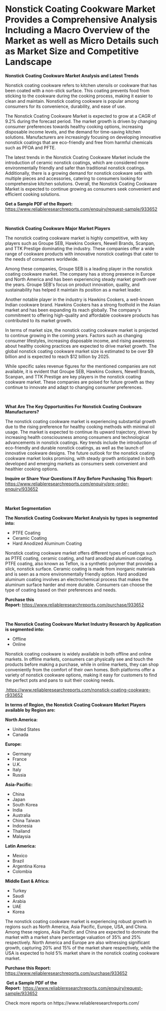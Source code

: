 <p><h1>Nonstick Coating Cookware Market Provides a Comprehensive Analysis Including a Macro Overview of the Market as well as Micro Details such as Market Size and Competitive Landscape</h1></p><p><strong>Nonstick Coating Cookware Market Analysis and Latest Trends</strong></p>
<p><p>Nonstick coating cookware refers to kitchen utensils or cookware that has been coated with a non-stick surface. This coating prevents food from sticking to the cookware during the cooking process, making it easier to clean and maintain. Nonstick coating cookware is popular among consumers for its convenience, durability, and ease of use.</p><p>The Nonstick Coating Cookware Market is expected to grow at a CAGR of 9.2% during the forecast period. The market growth is driven by changing consumer preferences towards healthy cooking options, increasing disposable income levels, and the demand for time-saving kitchen solutions. Manufacturers are increasingly focusing on developing innovative nonstick coatings that are eco-friendly and free from harmful chemicals such as PFOA and PFTE.</p><p>The latest trends in the Nonstick Coating Cookware Market include the introduction of ceramic nonstick coatings, which are considered more environmentally friendly and safer than traditional nonstick coatings. Additionally, there is a growing demand for nonstick cookware sets with multiple pieces and accessories, catering to consumers looking for comprehensive kitchen solutions. Overall, the Nonstick Coating Cookware Market is expected to continue growing as consumers seek convenient and efficient cooking solutions.</p></p>
<p><strong>Get a Sample PDF of the Report:&nbsp;</strong> <a href="https://www.reliableresearchreports.com/enquiry/request-sample/933652">https://www.reliableresearchreports.com/enquiry/request-sample/933652</a></p>
<p>&nbsp;</p>
<p><strong>Nonstick Coating Cookware Major Market Players</strong></p>
<p><p>The nonstick coating cookware market is highly competitive, with key players such as Groupe SEB, Hawkins Cookers, Newell Brands, Scanpan, and TTK Prestige dominating the industry. These companies offer a wide range of cookware products with innovative nonstick coatings that cater to the needs of consumers worldwide.</p><p>Among these companies, Groupe SEB is a leading player in the nonstick coating cookware market. The company has a strong presence in Europe and North America and has been experiencing steady market growth over the years. Groupe SEB's focus on product innovation, quality, and sustainability has helped it maintain its position as a market leader.</p><p>Another notable player in the industry is Hawkins Cookers, a well-known Indian cookware brand. Hawkins Cookers has a strong foothold in the Asian market and has been expanding its reach globally. The company's commitment to offering high-quality and affordable cookware products has contributed to its market growth.</p><p>In terms of market size, the nonstick coating cookware market is projected to continue growing in the coming years. Factors such as changing consumer lifestyles, increasing disposable income, and rising awareness about healthy cooking practices are expected to drive market growth. The global nonstick coating cookware market size is estimated to be over $9 billion and is expected to reach $12 billion by 2025.</p><p>While specific sales revenue figures for the mentioned companies are not available, it is evident that Groupe SEB, Hawkins Cookers, Newell Brands, Scanpan, and TTK Prestige are key players in the nonstick coating cookware market. These companies are poised for future growth as they continue to innovate and adapt to changing consumer preferences.</p></p>
<p>&nbsp;</p>
<p><strong>What Are The Key Opportunities For Nonstick Coating Cookware Manufacturers?</strong></p>
<p><p>The nonstick coating cookware market is experiencing substantial growth due to the rising preference for healthy cooking methods with minimal oil usage. The market is expected to continue its upward trajectory, driven by increasing health consciousness among consumers and technological advancements in nonstick coatings. Key trends include the introduction of eco-friendly and durable nonstick coatings, as well as the launch of innovative cookware designs. The future outlook for the nonstick coating cookware market looks promising, with steady growth anticipated in both developed and emerging markets as consumers seek convenient and healthier cooking options.</p></p>
<p><strong>Inquire or Share Your Questions If Any Before Purchasing This Report:</strong> <a href="https://www.reliableresearchreports.com/enquiry/pre-order-enquiry/933652">https://www.reliableresearchreports.com/enquiry/pre-order-enquiry/933652</a></p>
<p>&nbsp;</p>
<p><strong>Market Segmentation</strong></p>
<p><strong>The Nonstick Coating Cookware Market Analysis by types is segmented into:</strong></p>
<p><ul><li>PTFE Coating</li><li>Ceramic Coating</li><li>Hard Anodized Aluminum Coating</li></ul></p>
<p><p>Nonstick coating cookware market offers different types of coatings such as PTFE coating, ceramic coating, and hard anodized aluminum coating. PTFE coating, also known as Teflon, is a synthetic polymer that provides a slick, nonstick surface. Ceramic coating is made from inorganic materials and is seen as a more environmentally friendly option. Hard anodized aluminum coating involves an electrochemical process that makes the aluminum surface harder and more durable. Consumers can choose the type of coating based on their preferences and needs.</p></p>
<p><strong>Purchase this Report:&nbsp;</strong><a href="https://www.reliableresearchreports.com/purchase/933652">https://www.reliableresearchreports.com/purchase/933652</a></p>
<p>&nbsp;</p>
<p><strong>The Nonstick Coating Cookware Market Industry Research by Application is segmented into:</strong></p>
<p><ul><li>Offline</li><li>Online</li></ul></p>
<p><p>Nonstick coating cookware is widely available in both offline and online markets. In offline markets, consumers can physically see and touch the products before making a purchase, while in online markets, they can shop conveniently from the comfort of their own homes. Both platforms offer a variety of nonstick cookware options, making it easy for customers to find the perfect pots and pans to suit their cooking needs.</p></p>
<p><a href="https://www.reliableresearchreports.com/nonstick-coating-cookware-r933652">&nbsp;https://www.reliableresearchreports.com/nonstick-coating-cookware-r933652</a></p>
<p><strong>In terms of Region, the Nonstick Coating Cookware Market Players available by Region are:</strong></p>
<p>
    <p> <strong> North America: </strong>
        <ul>
            <li>United States</li>
            <li>Canada</li>
        </ul>
        </p> 
    <p> <strong> Europe: </strong>
        <ul>
            <li>Germany</li>
            <li>France</li>
            <li>U.K.</li>
            <li>Italy</li>
            <li>Russia</li>
        </ul>
        </p> 
    <p> <strong> Asia-Pacific: </strong>
        <ul>
            <li>China</li>
            <li>Japan</li>
            <li>South Korea</li>
            <li>India</li>
            <li>Australia</li>
            <li>China Taiwan</li>
            <li>Indonesia</li>
            <li>Thailand</li>
            <li>Malaysia</li>
        </ul>
        </p> 
    <p> <strong> Latin America: </strong>
        <ul>
            <li>Mexico</li>
            <li>Brazil</li>
            <li>Argentina Korea</li>
            <li>Colombia</li>
        </ul>
        </p> 
    <p> <strong> Middle East & Africa: </strong>
        <ul>
            <li>Turkey</li>
            <li>Saudi</li>
            <li>Arabia</li>
            <li>UAE</li>
            <li>Korea</li>
        </ul>
    </p>
    </p>
<p><p>The nonstick coating cookware market is experiencing robust growth in regions such as North America, Asia Pacific, Europe, USA, and China. Among these regions, Asia Pacific and China are expected to dominate the market with a market share percentage valuation of 35% and 25% respectively. North America and Europe are also witnessing significant growth, capturing 20% and 15% of the market share respectively, while the USA is expected to hold 5% market share in the nonstick coating cookware market.</p></p>
<p><strong>Purchase this Report: </strong><a href="https://www.reliableresearchreports.com/purchase/933652">https://www.reliableresearchreports.com/purchase/933652</a></p>
<p>&nbsp;<strong>Get a Sample PDF of the Report:&nbsp;&nbsp;</strong><a href="https://www.reliableresearchreports.com/enquiry/request-sample/933652">https://www.reliableresearchreports.com/enquiry/request-sample/933652</a></p>
<p><strong></strong></p>
<p>Check more reports on https://www.reliableresearchreports.com/</p>